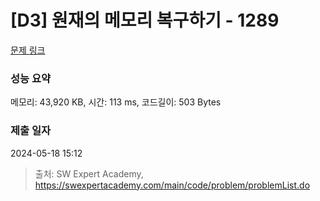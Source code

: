# [D3] 원재의 메모리 복구하기 - 1289 

[문제 링크](https://swexpertacademy.com/main/code/problem/problemDetail.do?contestProbId=AV19AcoKI9sCFAZN) 

### 성능 요약

메모리: 43,920 KB, 시간: 113 ms, 코드길이: 503 Bytes

### 제출 일자

2024-05-18 15:12



> 출처: SW Expert Academy, https://swexpertacademy.com/main/code/problem/problemList.do